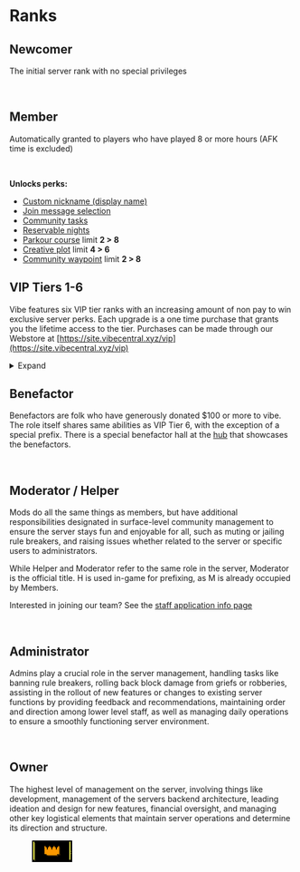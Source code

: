 # Ranks

## Newcomer

The initial server rank with no special privileges

<div align="left"><img src="../.gitbook/assets/newcomer.png" alt=""></div>

## Member

Automatically granted to players who have played 8 or more hours (AFK time is excluded)

<div align="left"><img src="../.gitbook/assets/member.png" alt=""></div>

**Unlocks perks:**

* [Custom nickname (display name)](profile-and-customization/nicknames.md)
* [Join message selection](profile-and-customization/join-messages.md)
* [Community tasks](../survival/community-tasks.md)
* [Reservable nights](../survival/tweak-list/reserved-nights.md)
* [Parkour course](broken-reference/) limit **2 > 8**
* [Creative plot](broken-reference/) limit **4 > 6**
* [Community waypoint](../survival/tweak-list/community-waypoints.md) limit **2 > 8**

## VIP Tiers 1-6

Vibe features six VIP tier ranks with an increasing amount of non pay to win exclusive server perks. Each upgrade is a one time purchase that grants you the lifetime access to the tier. Purchases can be made through our Webstore at [https://site.vibecentral.xyz/vip](https://site.vibecentral.xyz/vip)

<details>

<summary>Expand</summary>

#### VIP Tier 1

<img src="../.gitbook/assets/vip1.png" alt="" data-size="original">

**Unlocks perks:**

* **2,000** instant [claimable](../survival/land-claiming.md) blocks increase
* [Personal waypoint](../survival/tweak-list/personal-waypoints.md) limit **5 > 7**
* [Community waypoint](../survival/tweak-list/community-waypoints.md) limit **8 > 10**
* [Parkour course](broken-reference/) limit **8 > 12**
* [Parkour course](broken-reference/) size limit **60x60 > 75x75**
* Access to all [join messages](profile-and-customization/join-messages.md)
* Access to all [nametag decorations](profile-and-customization/nametag-decorations.md)
* Extra[ community tasks](../survival/community-tasks.md) slot for 2 concurrent listings
* Access to VIP [Discord](discord.md) channels
* Sparking diamond next to your name in our [Discord](discord.md)
* Early access to new features
* **`/firework`** _Make a show!_
* **`/trash`** _Open a disposal gui_\
  \
  [Command descriptions](commands.md#vip-exclusive)

#### VIP Tier 2

<img src="../.gitbook/assets/vip2.png" alt="" data-size="original">

**Unlocks perks:**

* All previous tier's perks (excluding claim blocks)
* [Personal waypoint](../survival/tweak-list/personal-waypoints.md) limit **7 > 10**
* [Community waypoint](../survival/tweak-list/community-waypoints.md) limit **10 > 12**
* [Parkour course](broken-reference/) limit **12 > 14**
* [Parkour course](broken-reference/) size limit **75x75 > 85x85**
* [Creative plot](../creative-plots/creative-plots.md) limit **6 > 8**
* **`/craft`** _Open & virtual crafting gui_
* **`/clearinventory`**\
  \
  [Command descriptions](commands.md#vip-exclusive)

#### Vip Tier 3

<img src="../.gitbook/assets/vip3.png" alt="" data-size="original">

**Unlocks perks:**

* All previous tiers' perks (excluding claim blocks)
* [Personal waypoint](../survival/tweak-list/personal-waypoints.md) limit **10 > 14**
* [Community waypoint](../survival/tweak-list/community-waypoints.md) limit **12 > 14**
* [Parkour course](broken-reference/) limit **14 > 16**
* [Parkour course](broken-reference/) size limit **85x85 > 95x95**
* **Creative plot limit 8 > 10**
* **+15%** faster survival [utility fly](../survival/tweak-list/utility-flight.md) speed
* Custom colors for [nametag decorations](profile-and-customization/nametag-decorations.md)

- **`/fly`** Free [utility fly](../survival/tweak-list/utility-flight.md) with no xp cost
- **`/nv`** Toggle infinite night vision on and off
- **`/glow`** Select your colored outline color\
  \
  [Command descriptions](commands.md#vip-exclusive)

#### Vip Tier 4

<img src="../.gitbook/assets/vip4.png" alt="" data-size="original">

**Unlocks perks:**

* All previous tiers' perks (excluding claim blocks)
* [Personal waypoint](../survival/tweak-list/personal-waypoints.md) limit **14 > 19**
* [Community waypoint](../survival/tweak-list/community-waypoints.md) limit **14 > 16**
* [Parkour course](broken-reference/) limit **16 > 18**
* [Parkour course](broken-reference/) size limit 95**x95 > 115x115**
* [Creative plot ](../creative-plots/creative-plots.md)limit **10 > 13**
* **+30%** faster survival [utility fly](../survival/tweak-list/utility-flight.md) speed
* **5%** less [vibecoin respawn fee](../survival/economy.md)

#### Vip Tier 5

<img src="../.gitbook/assets/vip5.png" alt="" data-size="original">

**Unlocks perks:**

* All previous tiers' perks (excluding claim blocks)
* [Personal waypoint](../survival/tweak-list/personal-waypoints.md) limit **19 > 25**
* [Community waypoint](../survival/tweak-list/community-waypoints.md) limit **16 > 18**
* [Parkour course](broken-reference/) limit **18 > 20**
* [Parkour course](broken-reference/) size limit **115x115 > 125x125**
* [Creative plot](../creative-plots/creative-plots.md) limit **13 > 16**
* **+45%** faster survival [utility fly](../survival/tweak-list/utility-flight.md) speed
* **10%** less [vibecoin respawn fee](../survival/economy.md)
* **`/enderchest`** _Open your enderchest anywhere_
* **`/pp`** _Manage your_ [_Particle Packs_](general/profile-and-customization/vibe-particle-pack.md)\
  \
  [Command descriptions](commands.md#vip-exclusive)

#### Vip Tier 6

<img src="../.gitbook/assets/vip6.png" alt="" data-size="original">

**Unlocks perks:**

* All previous tiers' perks (excluding claim blocks)
* [Personal waypoint](../survival/tweak-list/personal-waypoints.md) limit **25 > 32**
* [Community waypoint](../survival/tweak-list/community-waypoints.md) limit **18 > 20**
* [Parkour course](broken-reference/) limit **20 > 30**
* [Parkour course](broken-reference/) size limit **125x125 > 150x150**
* [Creative plot](../creative-plots/creative-plots.md) limit **16 > 20**
* **+60%** faster survival [utility fly](../survival/tweak-list/utility-flight.md) speed
* **15%** less [vibecoin respawn fee](../survival/economy.md)
* **`/blocks`** _Turn compressible items into blocks_\
  \
  [Command descriptions](commands.md#vip-exclusive)

</details>

## Benefactor

Benefactors are folk who have generously donated $100 or more to vibe. The role itself shares same abilities as VIP Tier 6, with the exception of a special prefix. There is a special benefactor hall at the [hub](misc./hub.md) that showcases the benefactors.

<div align="left"><figure><img src="../.gitbook/assets/benefactor (1).png" alt=""><figcaption></figcaption></figure></div>

## Moderator / Helper

Mods do all the same things as members, but have additional responsibilities designated in surface-level community management to ensure the server stays fun and enjoyable for all, such as muting or jailing rule breakers, and raising issues whether related to the server or specific users to administrators.

While Helper and Moderator refer to the same role in the server, Moderator is the official title. H is used in-game for prefixing, as M is already occupied by Members.

Interested in joining our team? See the [staff application info page](misc./staff-application-info.md)

<div align="left"><img src="../.gitbook/assets/helper.png" alt=""></div>

## Administrator

Admins play a crucial role in the server management, handling tasks like banning rule breakers, rolling back block damage from griefs or robberies, assisting in the rollout of new features or changes to existing server functions by providing feedback and recommendations, maintaining order and direction among lower level staff, as well as managing daily operations to ensure a smoothly functioning server environment.

<div align="left"><figure><img src="../.gitbook/assets/admin.png" alt=""><figcaption></figcaption></figure></div>

## Owner

The highest level of management on the server, involving things like development, management of the servers backend architecture, leading ideation and design for new features, financial oversight, and managing other key logistical elements that maintain server operations and determine its direction and structure.

<div align="left"><figure><img src="../.gitbook/assets/owner (2).png" alt=""><figcaption></figcaption></figure></div>
